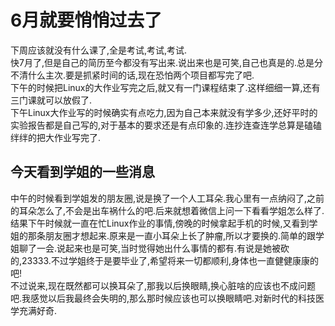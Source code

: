 # 6月就要悄悄过去了

下周应该就没有什么课了,全是考试,考试,考试.  
快7月了,但是自己的简历至今都没有写出来.说出来也是可笑,自己也真是的.总是分不清什么主次.要是抓紧时间的话,现在恐怕两个项目都写完了吧.  
下午的时候把Linux的大作业写完之后,就又有一门课程结束了.这样细细一算,还有三门课就可以放假了.  
下午Linux大作业写的时候确实有点吃力,因为自己本来就没有学多少,还好平时的实验报告都是自己写的,对于基本的要求还是有点印象的.连抄连查连学总算是磕磕绊绊的把大作业写完了.

## 今天看到学姐的一些消息

中午的时候看到学姐发的朋友圈,说是换了一个人工耳朵.我心里有一点纳闷了,之前的耳朵怎么了,不会是出车祸什么的吧.后来就想着微信上问一下看看学姐怎么样了.结果下午时候就一直在忙Linux作业的事情,傍晚的时候拿起手机的时候,又看到学姐的那条朋友圈才想起来.原来是一直小耳朵上长了肿瘤,所以才要换的.简单的跟学姐聊了一会.说起来也是可笑,当时觉得她出什么事情的都有.有说是她被砍的,23333.不过学姐终于是要毕业了,希望将来一切都顺利,身体也一直健健康康的吧!  
不过说来,现在既然都可以换耳朵了,那我以后换眼睛,换心脏啥的应该也不成问题吧.我感觉以后我最终会失明的,那么那时候应该也可以换眼睛吧.对新时代的科技医学充满好奇.
